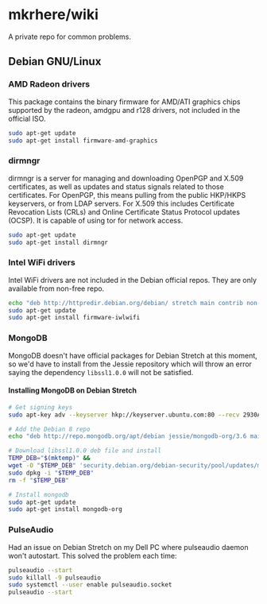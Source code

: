 # mkrhere/wiki

A private repo for common problems.

## Debian GNU/Linux

### AMD Radeon drivers

This package contains the binary firmware for AMD/ATI graphics chips supported by the radeon, amdgpu and r128 drivers, not included in the official ISO.

```bash
sudo apt-get update
sudo apt-get install firmware-amd-graphics
```
### dirmngr

dirmngr is a server for managing and downloading OpenPGP and X.509 certificates, as well as updates and status signals related to those certificates. For OpenPGP, this means pulling from the public HKP/HKPS keyservers, or from LDAP servers. For X.509 this includes Certificate Revocation Lists (CRLs) and Online Certificate Status Protocol updates (OCSP). It is capable of using tor for network access.

```bash
sudo apt-get update
sudo apt-get install dirmngr
```

### Intel WiFi drivers

Intel WiFi drivers are not included in the Debian official repos. They are only available from non-free repo.

```bash
echo "deb http://httpredir.debian.org/debian/ stretch main contrib non-free" >> /etc/apt/sources.list
sudo apt-get update
sudo apt-get install firmware-iwlwifi
```

### MongoDB

MongoDB doesn't have official packages for Debian Stretch at this moment, so we'd have to install from the Jessie repository which will throw an error saying the dependency `libssl1.0.0` will not be satisfied.

#### Installing MongoDB on Debian Stretch

```bash
# Get signing keys
sudo apt-key adv --keyserver hkp://keyserver.ubuntu.com:80 --recv 2930ADAE8CAF5059EE73BB4B58712A2291FA4AD5

# Add the Debian 8 repo
echo "deb http://repo.mongodb.org/apt/debian jessie/mongodb-org/3.6 main" | sudo tee

# Download libssl1.0.0 deb file and install
TEMP_DEB="$(mktemp)" &&
wget -O "$TEMP_DEB" 'security.debian.org/debian-security/pool/updates/main/o/openssl/libssl1.0.0_1.0.1t-1+deb7u3_amd64.deb' &&
sudo dpkg -i "$TEMP_DEB"
rm -f "$TEMP_DEB"

# Install mongodb
sudo apt-get update
sudo apt-get install mongodb-org
```

### PulseAudio

Had an issue on Debian Stretch on my Dell PC where pulseaudio daemon won't autostart. This solved the problem each time:

```bash
pulseaudio --start
sudo killall -9 pulseaudio
sudo systemctl --user enable pulseaudio.socket
pulseaudio --start
```